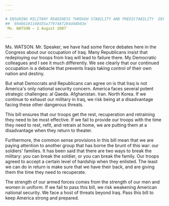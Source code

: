 ```yaml
---
---

# ENSURING MILITARY READINESS THROUGH STABILITY AND PREDICTABILITY  DEPLOYMENT POLICY ACT OF 2007
## `69486101140d35a779748f284d48b03e`
`Ms. WATSON — 2 August 2007`

---
```



Ms. WATSON. Mr. Speaker, we have had some fierce debates here in the 
Congress about our occupation of Iraq. Many Republicans insist that 
redeploying our troops from Iraq will lead to failure there. My 
Democratic colleagues and I see it much differently. We see clearly 
that our continued occupation is a debacle that prevents Iraqis taking 
control of their own nation and destiny.

But what Democrats and Republicans can agree on is that Iraq is not 
America's only national security concern. America faces several potent 
strategic challenges: al Qaeda. Afghanistan. Iran. North Korea. If we 
continue to exhaust our military in Iraq, we risk being at a 
disadvantage facing these other dangerous threats.

This bill ensures that our troops get the rest, recuperation and 
retraining they need to be most effective. If we fail to provide our 
troops with the time they need to rest, refit, and retrain at home, we 
are putting them at a disadvantage when they return to theater.

Furthermore, the common sense provisions in this bill mean that we 
are paying attention to another group that has borne the brunt of this 
war: our soldiers' families. It has been said that there are two ways 
to break the military: you can break the soldier, or you can break the 
family. Our troops agreed to accept a certain level of hardship when 
they enlisted. The least we can do in return is make sure that we have 
their back, and are giving them the time they need to recuperate.

The strength of our armed forces comes from the strength of our men 
and women in uniform. If we fail to pass this bill, we risk weakening 
American national security. We face a host of threats beyond Iraq. Pass 
this bill to keep America strong and prepared.